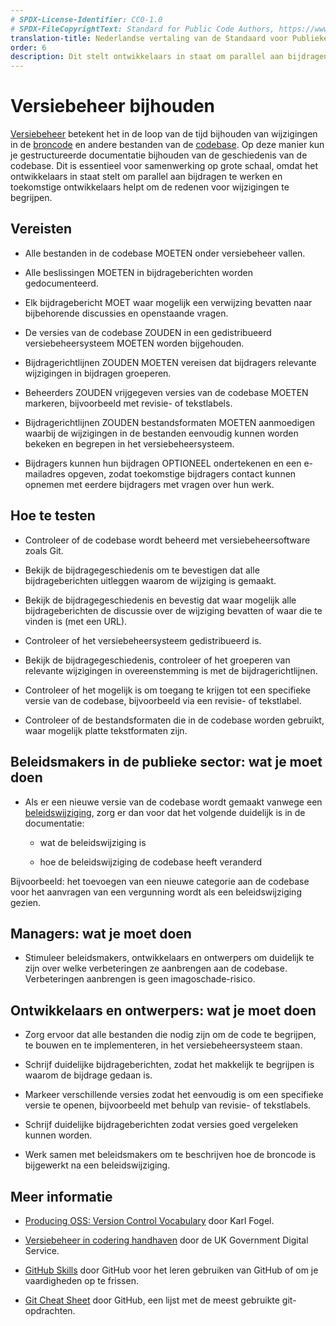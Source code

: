 ```yaml
---
# SPDX-License-Identifier: CC0-1.0
# SPDX-FileCopyrightText: Standard for Public Code Authors, https://www.standardforpubliccode.org/AUTHORS.html
translation-title: Nederlandse vertaling van de Standaard voor Publieke Code
order: 6
description: Dit stelt ontwikkelaars in staat om parallel aan bijdragen te werken en helpt toekomstige ontwikkelaars om de redenen voor wijzigingen te begrijpen.
---
```


# Versiebeheer bijhouden

[Versiebeheer](../glossary.html#versiebeheer") betekent het in de loop van de tijd bijhouden van wijzigingen in de [broncode](../glossary.html#broncode) en andere bestanden van de [codebase](../glossary.html#codebase). Op deze manier kun je gestructureerde documentatie bijhouden van de geschiedenis van de codebase. Dit is essentieel voor samenwerking op grote schaal, omdat het ontwikkelaars in staat stelt om parallel aan bijdragen te werken en toekomstige ontwikkelaars helpt om de redenen voor wijzigingen te begrijpen.

## Vereisten

- Alle bestanden in de codebase MOETEN onder versiebeheer vallen.

- Alle beslissingen MOETEN in bijdrageberichten worden gedocumenteerd.

- Elk bijdragebericht MOET waar mogelijk een verwijzing bevatten naar bijbehorende discussies en openstaande vragen.

- De versies van de codebase ZOUDEN in een gedistribueerd versiebeheersysteem MOETEN worden bijgehouden.

- Bijdragerichtlijnen ZOUDEN MOETEN vereisen dat bijdragers relevante wijzigingen in bijdragen groeperen.

- Beheerders ZOUDEN vrijgegeven versies van de codebase MOETEN markeren, bijvoorbeeld met revisie- of tekstlabels.

- Bijdragerichtlijnen ZOUDEN bestandsformaten MOETEN aanmoedigen waarbij de wijzigingen in de bestanden eenvoudig kunnen worden bekeken en begrepen in het versiebeheersysteem.

- Bijdragers kunnen hun bijdragen OPTIONEEL ondertekenen en een e-mailadres opgeven, zodat toekomstige bijdragers contact kunnen opnemen met eerdere bijdragers met vragen over hun werk.

## Hoe te testen

- Controleer of de codebase wordt beheerd met versiebeheersoftware zoals Git.

- Bekijk de bijdragegeschiedenis om te bevestigen dat alle bijdrageberichten uitleggen waarom de wijziging is gemaakt.

- Bekijk de bijdragegeschiedenis en bevestig dat waar mogelijk alle bijdrageberichten de discussie over de wijziging bevatten of waar die te vinden is (met een URL).

- Controleer of het versiebeheersysteem gedistribueerd is.

- Bekijk de bijdragegeschiedenis, controleer of het groeperen van relevante wijzigingen in overeenstemming is met de bijdragerichtlijnen.

- Controleer of het mogelijk is om toegang te krijgen tot een specifieke versie van de codebase, bijvoorbeeld via een revisie- of tekstlabel.

- Controleer of de bestandsformaten die in de codebase worden gebruikt, waar mogelijk platte tekstformaten zijn.

## Beleidsmakers in de publieke sector: wat je moet doen

- Als er een nieuwe versie van de codebase wordt gemaakt vanwege een [beleidswijziging](../glossary.html#beleid), zorg er dan voor dat het volgende duidelijk is in de documentatie:

    -   wat de beleidswijziging is

    -   hoe de beleidswijziging de codebase heeft veranderd

Bijvoorbeeld: het toevoegen van een nieuwe categorie aan de codebase voor het aanvragen van een vergunning wordt als een beleidswijziging gezien.

## Managers: wat je moet doen

- Stimuleer beleidsmakers, ontwikkelaars en ontwerpers om duidelijk te zijn over welke verbeteringen ze aanbrengen aan de codebase. Verbeteringen aanbrengen is geen imagoschade-risico.

## Ontwikkelaars en ontwerpers: wat je moet doen

- Zorg ervoor dat alle bestanden die nodig zijn om de code te begrijpen, te bouwen en te implementeren, in het versiebeheersysteem staan.

- Schrijf duidelijke bijdrageberichten, zodat het makkelijk te begrijpen is waarom de bijdrage gedaan is.

- Markeer verschillende versies zodat het eenvoudig is om een specifieke versie te openen, bijvoorbeeld met behulp van revisie- of tekstlabels.

- Schrijf duidelijke bijdrageberichten zodat versies goed vergeleken kunnen worden.

- Werk samen met beleidsmakers om te beschrijven hoe de broncode is bijgewerkt na een beleidswijziging.

## Meer informatie

* [Producing OSS: Version Control Vocabulary](https://producingoss.com/en/vc.html#vc-vocabulary) door Karl Fogel.

* [Versiebeheer in codering handhaven](https://www.gov.uk/service-manual/technology/maintaining-version-control-in-coding) door de UK Government Digital Service.

* [GitHub Skills](https://skills.github.com/) door GitHub voor het leren gebruiken van GitHub of om je vaardigheden op te frissen.

* [Git Cheat Sheet](https://education.github.com/git-cheat-sheet-education.pdf) door GitHub, een lijst met de meest gebruikte git-opdrachten.

